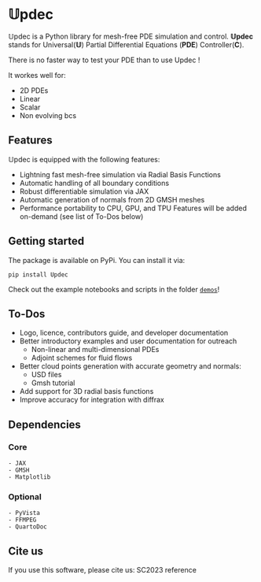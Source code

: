 # 𝕌pdec

𝕌pdec is a Python library for mesh-free PDE simulation and control. __𝕌pdec__ stands for Universal(__𝕌__) Partial Differential Equations (__PDE__) Controller(__C__).

There is no faster way to test your PDE than to use Updec !

It workes well for:
- 2D PDEs
- Linear
- Scalar
- Non evolving bcs

## Features
𝕌pdec is equipped with the following features:
- Lightning fast mesh-free simulation via Radial Basis Functions
- Automatic handling of all boundary conditions
- Robust differentiable simulation via JAX
- Automatic generation of normals from 2D GMSH meshes
- Performance portability to CPU, GPU, and TPU
Features will be added on-demand (see list of To-Dos below)


## Getting started
The package is available on PyPi. You can install it via:
```
pip install Updec
```
Check out the example notebooks and scripts in the folder [`demos`](./demos)!


## To-Dos
- Logo, licence, contributors guide, and developer documentation
- Better introductory examples and user documentation for outreach
    - Non-linear and multi-dimensional PDEs
    - Adjoint schemes for fluid flows
- Better cloud points generation with accurate geometry and normals: 
    - USD files
    - Gmsh tutorial
- Add support for 3D radial basis functions
- Improve accuracy for integration with diffrax


## Dependencies
### Core
    - JAX
    - GMSH
    - Matplotlib

### Optional
    - PyVista
    - FFMPEG
    - QuartoDoc

## Cite us
If you use this software, please cite us: SC2023 reference
